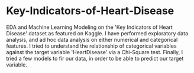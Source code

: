 # Key-Indicators-of-Heart-Disease
EDA and Machine Learning Modeling on the 'Key Indicators of Heart Disease' dataset as featured on Kaggle.
I have performed exploratory data analysis, and ad hoc data analysis on either numerical and categorical features.
I tried to understand the relationship of categorical variables against the target variable 'HeartDisease' via a Chi-Square test.
Finally, I tried a few models to fir our data, in order to be able to predict our target variable.
